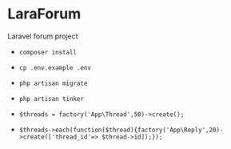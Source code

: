 # LaraForum
Laravel forum project

- `composer install`

- `cp .env.example .env`

- `php artisan migrate`

- `php artisan tinker`

- `$threads = factory('App\Thread',50)->create();`

- `$threads->each(function($thread){factory('App\Reply',20)->create(['thread_id'=> $thread->id]);});`